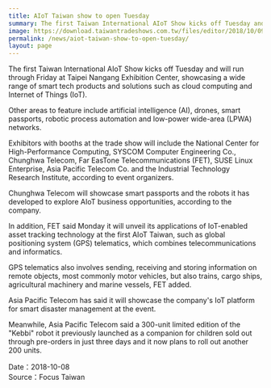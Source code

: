 ```yaml
---
title: AIoT Taiwan show to open Tuesday
summary: The first Taiwan International AIoT Show kicks off Tuesday and will run through Friday at Taipei Nangang Exhibition Center
image: https://download.taiwantradeshows.com.tw/files/editor/2018/10/09/1539085006871.jpg
permalink: /news/aiot-taiwan-show-to-open-tuesday/
layout: page
---
```

The first Taiwan International AIoT Show kicks off Tuesday and will run through Friday at Taipei Nangang Exhibition Center, showcasing a wide range of smart tech products and solutions such as cloud computing and Internet of Things (IoT).

Other areas to feature include artificial intelligence (AI), drones, smart passports, robotic process automation and low-power wide-area (LPWA) networks.

Exhibitors with booths at the trade show will include the National Center for High-Performance Computing, SYSCOM Computer Engineering Co., Chunghwa Telecom, Far EasTone Telecommunications (FET), SUSE Linux Enterprise, Asia Pacific Telecom Co. and the Industrial Technology Research Institute, according to event organizers.

Chunghwa Telecom will showcase smart passports and the robots it has developed to explore AIoT business opportunities, according to the company.

In addition, FET said Monday it will unveil its applications of IoT-enabled asset tracking technology at the first AIoT Taiwan, such as global positioning system (GPS) telematics, which combines telecommunications and informatics.

GPS telematics also involves sending, receiving and storing information on remote objects, most commonly motor vehicles, but also trains, cargo ships, agricultural machinery and marine vessels, FET added.

Asia Pacific Telecom has said it will showcase the company's IoT platform for smart disaster management at the event.

Meanwhile, Asia Pacific Telecom said a 300-unit limited edition of the "Kebbi" robot it previously launched as a companion for children sold out through pre-orders in just three days and it now plans to roll out another 200 units. 

Date：2018-10-08
<br/>
Source：Focus Taiwan
